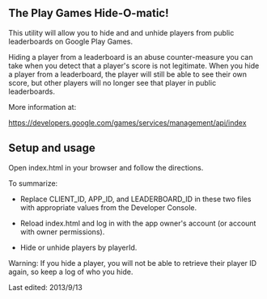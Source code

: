 ## The Play Games Hide-O-matic!

This utility will allow you to hide and and unhide players from public
leaderboards on Google Play Games.

Hiding a player from a leaderboard is an abuse counter-measure you can
take when you detect that a player's score is not legitimate. When you
hide a player from a leaderboard, the player will still be able to see
their own score, but other players will no longer see that player in
public leaderboards.

More information at:

https://developers.google.com/games/services/management/api/index

## Setup and usage

Open index.html in your browser and follow the directions.  

To summarize:

   * Replace CLIENT_ID, APP_ID, and LEADERBOARD_ID in these two files
with appropriate values from the Developer Console.

   * Reload index.html and log in with the app owner's account (or
account with owner permissions).

   * Hide or unhide players by playerId.

Warning:  If you hide a player, you will not be able to retrieve their
player ID again, so keep a log of who you hide.

Last edited: 2013/9/13
